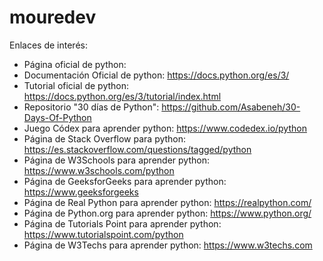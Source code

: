 # mouredev

Enlaces de interés:

- Página oficial de python:
- Documentación Oficial de python: https://docs.python.org/es/3/
- Tutorial oficial de python: https://docs.python.org/es/3/tutorial/index.html
- Repositorio "30 días de Python": https://github.com/Asabeneh/30-Days-Of-Python
- Juego Códex para aprender python: https://www.codedex.io/python
- Página de Stack Overflow para python: https://es.stackoverflow.com/questions/tagged/python
- Página de W3Schools para aprender python: https://www.w3schools.com/python
- Página de GeeksforGeeks para aprender python: https://www.geeksforgeeks
- Página de Real Python para aprender python: https://realpython.com/
- Página de Python.org para aprender python: https://www.python.org/
- Página de Tutorials Point para aprender python: https://www.tutorialspoint.com/python
- Página de W3Techs para aprender python: https://www.w3techs.com
